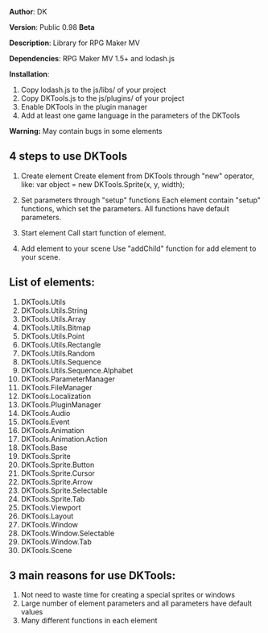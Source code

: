 **Author**: DK

**Version**: Public 0.98 **Beta**
 
**Description**: Library for RPG Maker MV
 
**Dependencies**: RPG Maker MV 1.5+ and lodash.js

**Installation**:
1. Copy lodash.js to the js/libs/ of your project
2. Copy DKTools.js to the js/plugins/ of your project
3. Enable DKTools in the plugin manager
4. Add at least one game language in the parameters of the DKTools

**Warning:** May contain bugs in some elements
 
## **4 steps to use DKTools**
1. Create element
Create element from DKTools through "new" operator, like: var object = new DKTools.Sprite(x, y, width);
 
2. Set parameters through "setup" functions
Each element contain "setup" functions, which set the parameters. All functions have default parameters.
 
3. Start element
Call start function of element.
 
4. Add element to your scene
Use "addChild" function for add element to your scene.
 
## **List of elements:**
1. DKTools.Utils
2. DKTools.Utils.String
3. DKTools.Utils.Array
4. DKTools.Utils.Bitmap
5. DKTools.Utils.Point
6. DKTools.Utils.Rectangle
7. DKTools.Utils.Random
8. DKTools.Utils.Sequence
9. DKTools.Utils.Sequence.Alphabet
10. DKTools.ParameterManager
11. DKTools.FileManager
12. DKTools.Localization
13. DKTools.PluginManager
14. DKTools.Audio
15. DKTools.Event
16. DKTools.Animation
17. DKTools.Animation.Action
18. DKTools.Base
19. DKTools.Sprite
20. DKTools.Sprite.Button
21. DKTools.Sprite.Cursor
22. DKTools.Sprite.Arrow
23. DKTools.Sprite.Selectable
24. DKTools.Sprite.Tab
25. DKTools.Viewport
26. DKTools.Layout
27. DKTools.Window
28. DKTools.Window.Selectable
29. DKTools.Window.Tab
30. DKTools.Scene
 
## **3 main reasons for use DKTools:**
1. Not need to waste time for creating a special sprites or windows
2. Large number of element parameters and all parameters have default values
3. Many different functions in each element
